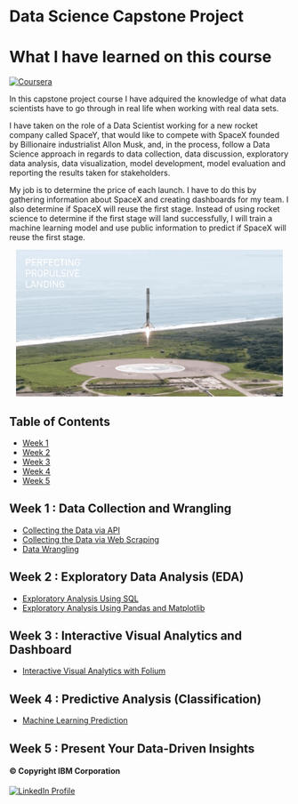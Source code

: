# Data Science Capstone Project

# What I have learned on this course

<a href="https://www.coursera.org/learn/applied-data-science-capstone?specialization=ibm-data-science" rel="noopener"> ![Coursera](https://img.shields.io/badge/Coursera-%230056D2.svg?style=for-the-badge&logo=Coursera&logoColor=white) </a>

In this capstone project course I have adquired the knowledge of what data scientists have to go through in real life when working with real data sets. 


 
I have taken on the role of a Data Scientist working for a new rocket company called SpaceY, that would like to compete with SpaceX founded by Billionaire industrialist Allon Musk, and, in the process, follow a Data Science approach in regards to data collection, data discussion, exploratory data analysis, data visualization, model development, model evaluation and reporting the results taken for stakeholders.

My job is to determine the price of each launch. I have to do this by gathering information about SpaceX and creating dashboards for my team. I also determine if SpaceX will reuse the first stage. Instead of using rocket science to determine if the first stage will land successfully, I will train a machine learning model and use public information to predict if SpaceX will reuse the first stage.

<p align="center">
<img src="https://github.com/ac2dc/SpaceX_DataScience_Project/blob/master/images/success.gif" alt="animated" />
</p>

## Table of Contents

- [Week 1](#week1)
- [Week 2](#week2)
- [Week 3](#week3)
- [Week 4](#week4)
- [Week 5](#week5)

##   Week 1 : Data Collection and Wrangling<a name = "week1"></a>

- [Collecting the Data via API](https://github.com/alvarotomasUPM/ibm-data-science-professional-certificate-spacex-falcon9-capstone/blob/main/jupyter-labs-spacex-data-collection-api.ipynb)
- [Collecting the Data via Web Scraping](https://github.com/alvarotomasUPM/ibm-data-science-professional-certificate-spacex-falcon9-capstone/blob/main/jupyter-labs-webscraping.ipynb)
- [Data Wrangling](https://github.com/alvarotomasUPM/ibm-data-science-professional-certificate-spacex-falcon9-capstone/blob/main/labs-jupyter-spacex-Data%20wrangling.ipynb)

##  Week 2 : Exploratory Data Analysis (EDA)<a name = "week2">

- [Exploratory Analysis Using SQL](https://github.com/alvarotomasUPM/ibm-data-science-professional-certificate-spacex-falcon9-capstone/blob/main/jupyter-labs-eda-sql-coursera.ipynb)
- [Exploratory Analysis Using Pandas and Matplotlib](https://github.com/alvarotomasUPM/ibm-data-science-professional-certificate-spacex-falcon9-capstone/blob/main/jupyter-labs-eda-dataviz.ipynb)  
  
##  Week 3 : Interactive Visual Analytics and Dashboard<a name = "week3"></a>
 
 - [Interactive Visual Analytics with Folium](https://github.com/alvarotomasUPM/ibm-data-science-professional-certificate-spacex-falcon9-capstone/blob/main/lab_jupyter_launch_site_location.ipynb)
  
##  Week 4 : Predictive Analysis (Classification)<a name = "week4"></a>
 
- [Machine Learning Prediction](https://github.com/alvarotomasUPM/ibm-data-science-professional-certificate-spacex-falcon9-capstone/blob/main/SpaceX_Machine%20Learning%20Prediction_Part_5.ipynb)
  
##  Week 5 : Present Your Data-Driven Insights <a name = "week5"></a>
 
 
 #### © Copyright IBM Corporation

<a href="https://www.linkedin.com/in/álvaro-tomás-martínez-57a9761b9/?originalSubdomain=es"> ![LinkedIn Profile](https://img.shields.io/badge/LinkedIn-0077B5?style=for-the-badge&logo=linkedin&logoColor=white) </a>
 
 
  
  
  
